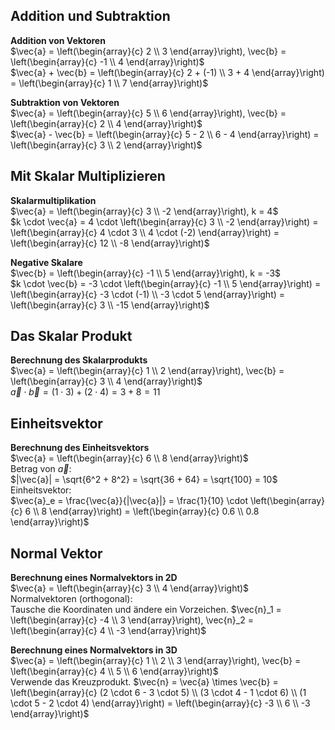 ## Addition und Subtraktion

**Addition von Vektoren**  
$\vec{a} = \left(\begin{array}{c} 2 \\ 3 \end{array}\right), \vec{b} = \left(\begin{array}{c} -1 \\ 4 \end{array}\right)$  
$\vec{a} + \vec{b} = \left(\begin{array}{c} 2 + (-1) \\ 3 + 4 \end{array}\right) = \left(\begin{array}{c} 1 \\ 7 \end{array}\right)$  

**Subtraktion von Vektoren**  
$\vec{a} = \left(\begin{array}{c} 5 \\ 6 \end{array}\right), \vec{b} = \left(\begin{array}{c} 2 \\ 4 \end{array}\right)$  
$\vec{a} - \vec{b} = \left(\begin{array}{c} 5 - 2 \\ 6 - 4 \end{array}\right) = \left(\begin{array}{c} 3 \\ 2 \end{array}\right)$  
## Mit Skalar Multiplizieren

**Skalarmultiplikation**  
$\vec{a} = \left(\begin{array}{c} 3 \\ -2 \end{array}\right), k = 4$  
$k \cdot \vec{a} = 4 \cdot \left(\begin{array}{c} 3 \\ -2 \end{array}\right) = \left(\begin{array}{c} 4 \cdot 3 \\ 4 \cdot (-2) \end{array}\right) = \left(\begin{array}{c} 12 \\ -8 \end{array}\right)$  

**Negative Skalare**  
$\vec{b} = \left(\begin{array}{c} -1 \\ 5 \end{array}\right), k = -3$  
$k \cdot \vec{b} = -3 \cdot \left(\begin{array}{c} -1 \\ 5 \end{array}\right) = \left(\begin{array}{c} -3 \cdot (-1) \\ -3 \cdot 5 \end{array}\right) = \left(\begin{array}{c} 3 \\ -15 \end{array}\right)$  
## Das Skalar Produkt

**Berechnung des Skalarprodukts**  
$\vec{a} = \left(\begin{array}{c} 1 \\ 2 \end{array}\right), \vec{b} = \left(\begin{array}{c} 3 \\ 4 \end{array}\right)$  
$\vec{a} \cdot \vec{b} = (1 \cdot 3) + (2 \cdot 4) = 3 + 8 = 11$  
## Einheitsvektor

**Berechnung des Einheitsvektors**  
$\vec{a} = \left(\begin{array}{c} 6 \\ 8 \end{array}\right)$  
Betrag von $\vec{a}$:  
$|\vec{a}| = \sqrt{6^2 + 8^2} = \sqrt{36 + 64} = \sqrt{100} = 10$  
Einheitsvektor:  
$\vec{a}_e = \frac{\vec{a}}{|\vec{a}|} = \frac{1}{10} \cdot \left(\begin{array}{c} 6 \\ 8 \end{array}\right) = \left(\begin{array}{c} 0.6 \\ 0.8 \end{array}\right)$  
## Normal Vektor

**Berechnung eines Normalvektors in 2D**  
$\vec{a} = \left(\begin{array}{c} 3 \\ 4 \end{array}\right)$  
Normalvektoren (orthogonal):  
Tausche die Koordinaten und ändere ein Vorzeichen.
$\vec{n}_1 = \left(\begin{array}{c} -4 \\ 3 \end{array}\right), \vec{n}_2 = \left(\begin{array}{c} 4 \\ -3 \end{array}\right)$  

**Berechnung eines Normalvektors in 3D**  
$\vec{a} = \left(\begin{array}{c} 1 \\ 2 \\ 3 \end{array}\right), \vec{b} = \left(\begin{array}{c} 4 \\ 5 \\ 6 \end{array}\right)$  
Verwende das Kreuzprodukt.
$\vec{n} = \vec{a} \times \vec{b} = \left(\begin{array}{c} (2 \cdot 6 - 3 \cdot 5) \\ (3 \cdot 4 - 1 \cdot 6) \\ (1 \cdot 5 - 2 \cdot 4) \end{array}\right) = \left(\begin{array}{c} -3 \\ 6 \\ -3 \end{array}\right)$  